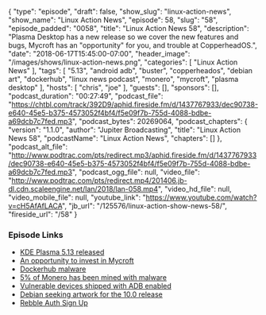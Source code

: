 {
  "type": "episode",
  "draft": false,
  "show_slug": "linux-action-news",
  "show_name": "Linux Action News",
  "episode": 58,
  "slug": "58",
  "episode_padded": "0058",
  "title": "Linux Action News 58",
  "description": "Plasma Desktop has a new release so we cover the new features and bugs, Mycroft has an \"opportunity\" for you, and trouble at CopperheadOS.",
  "date": "2018-06-17T15:45:00-07:00",
  "header_image": "/images/shows/linux-action-news.png",
  "categories": [
    "Linux Action News"
  ],
  "tags": [
    "5.13",
    "android adb",
    "buster",
    "copperheados",
    "debian art",
    "dockerhub",
    "linux news podcast",
    "monero",
    "mycroft",
    "plasma desktop"
  ],
  "hosts": [
    "chris",
    "joe"
  ],
  "guests": [],
  "sponsors": [],
  "podcast_duration": "00:27:49",
  "podcast_file": "https://chtbl.com/track/392D9/aphid.fireside.fm/d/1437767933/dec90738-e640-45e5-b375-4573052f4bf4/f5e09f7b-755d-4088-bdbe-a69dcb7c7fed.mp3",
  "podcast_bytes": 20269064,
  "podcast_chapters": {
    "version": "1.1.0",
    "author": "Jupiter Broadcasting",
    "title": "Linux Action News 58",
    "podcastName": "Linux Action News",
    "chapters": []
  },
  "podcast_alt_file": "http://www.podtrac.com/pts/redirect.mp3/aphid.fireside.fm/d/1437767933/dec90738-e640-45e5-b375-4573052f4bf4/f5e09f7b-755d-4088-bdbe-a69dcb7c7fed.mp3",
  "podcast_ogg_file": null,
  "video_file": "http://www.podtrac.com/pts/redirect.mp4/201406.jb-dl.cdn.scaleengine.net/lan/2018/lan-058.mp4",
  "video_hd_file": null,
  "video_mobile_file": null,
  "youtube_link": "https://www.youtube.com/watch?v=cH5AfAfLACA",
  "jb_url": "/125576/linux-action-show-news-58/",
  "fireside_url": "/58"
}


### Episode Links

  * [KDE Plasma 5.13 released](https://www.kde.org/announcements/plasma-5.13.0.php "KDE Plasma 5.13 released")
  * [An opportunity to invest in Mycroft](https://mycroft.ai/blog/an-opportunity-to-invest-in-mycroft/ "An opportunity to invest in Mycroft")
  * [Dockerhub malware](https://arstechnica.com/information-technology/2018/06/backdoored-images-downloaded-5-million-times-finally-removed-from-docker-hub/ "Dockerhub malware")
  * [5% of Monero has been mined with malware](https://www.bleepingcomputer.com/news/security/around-5-percent-of-all-monero-currently-in-circulation-has-been-mined-using-malware/ "5% of Monero has been mined with malware")
  * [Vulnerable devices shipped with ADB enabled](https://threatpost.com/android-devices-with-misconfigured-adb-a-ripe-target-for-cryptojacking-malware/132766/ "Vulnerable devices shipped with ADB enabled")
  * [Debian seeking artwork for the 10.0 release](https://lists.debian.org/debian-devel-announce/2018/06/msg00003.html "Debian seeking artwork for the 10.0 release")
  * [Rebble Auth Sign Up](https://auth.rebble.io/auth/?next=%2F "Rebble Auth Sign Up")


